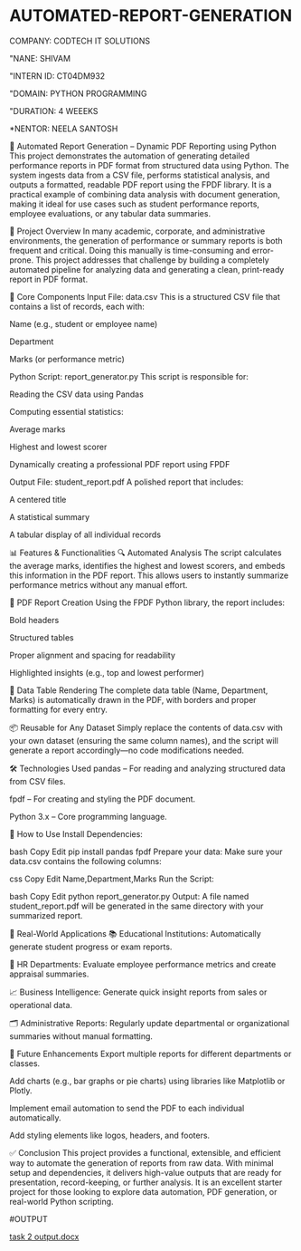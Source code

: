 # AUTOMATED-REPORT-GENERATION

COMPANY: CODTECH IT SOLUTIONS

"NANE: SHIVAM

"INTERN ID: CT04DM932

"DOMAIN: PYTHON PROGRAMMING

"DURATION: 4 WEEEKS

*NENTOR: NEELA SANTOSH

🧾 Automated Report Generation – Dynamic PDF Reporting using Python
This project demonstrates the automation of generating detailed performance reports in PDF format from structured data using Python. The system ingests data from a CSV file, performs statistical analysis, and outputs a formatted, readable PDF report using the FPDF library. It is a practical example of combining data analysis with document generation, making it ideal for use cases such as student performance reports, employee evaluations, or any tabular data summaries.

🚀 Project Overview
In many academic, corporate, and administrative environments, the generation of performance or summary reports is both frequent and critical. Doing this manually is time-consuming and error-prone. This project addresses that challenge by building a completely automated pipeline for analyzing data and generating a clean, print-ready report in PDF format.

📁 Core Components
Input File: data.csv
This is a structured CSV file that contains a list of records, each with:

Name (e.g., student or employee name)

Department

Marks (or performance metric)

Python Script: report_generator.py
This script is responsible for:

Reading the CSV data using Pandas

Computing essential statistics:

Average marks

Highest and lowest scorer

Dynamically creating a professional PDF report using FPDF

Output File: student_report.pdf
A polished report that includes:

A centered title

A statistical summary

A tabular display of all individual records

📊 Features & Functionalities
🔍 Automated Analysis
The script calculates the average marks, identifies the highest and lowest scorers, and embeds this information in the PDF report. This allows users to instantly summarize performance metrics without any manual effort.

🧾 PDF Report Creation
Using the FPDF Python library, the report includes:

Bold headers

Structured tables

Proper alignment and spacing for readability

Highlighted insights (e.g., top and lowest performer)

📑 Data Table Rendering
The complete data table (Name, Department, Marks) is automatically drawn in the PDF, with borders and proper formatting for every entry.

📦 Reusable for Any Dataset
Simply replace the contents of data.csv with your own dataset (ensuring the same column names), and the script will generate a report accordingly—no code modifications needed.

🛠️ Technologies Used
pandas – For reading and analyzing structured data from CSV files.

fpdf – For creating and styling the PDF document.

Python 3.x – Core programming language.

🧪 How to Use
Install Dependencies:

bash
Copy
Edit
pip install pandas fpdf
Prepare your data:
Make sure your data.csv contains the following columns:

css
Copy
Edit
Name,Department,Marks
Run the Script:

bash
Copy
Edit
python report_generator.py
Output:
A file named student_report.pdf will be generated in the same directory with your summarized report.

💼 Real-World Applications
📚 Educational Institutions:
Automatically generate student progress or exam reports.

🏢 HR Departments:
Evaluate employee performance metrics and create appraisal summaries.

📈 Business Intelligence:
Generate quick insight reports from sales or operational data.

🗂️ Administrative Reports:
Regularly update departmental or organizational summaries without manual formatting.

🧠 Future Enhancements
Export multiple reports for different departments or classes.

Add charts (e.g., bar graphs or pie charts) using libraries like Matplotlib or Plotly.

Implement email automation to send the PDF to each individual automatically.

Add styling elements like logos, headers, and footers.

✅ Conclusion
This project provides a functional, extensible, and efficient way to automate the generation of reports from raw data. With minimal setup and dependencies, it delivers high-value outputs that are ready for presentation, record-keeping, or further analysis. It is an excellent starter project for those looking to explore data automation, PDF generation, or real-world Python scripting.

#OUTPUT

[task 2 output.docx](https://github.com/user-attachments/files/20877829/task.2.output.docx)

